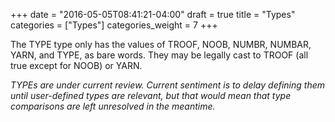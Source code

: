 +++
date = "2016-05-05T08:41:21-04:00"
draft = true
title = "Types"
categories = ["Types"]
categories_weight = 7
+++

The TYPE type only has the values of TROOF, NOOB, NUMBR, NUMBAR, YARN, and TYPE, as bare words. They may be legally cast to TROOF (all true except for NOOB) or YARN.

_TYPEs are under current review. Current sentiment is to delay defining them until user-defined types are relevant, but that would mean that type comparisons are left unresolved in the meantime._